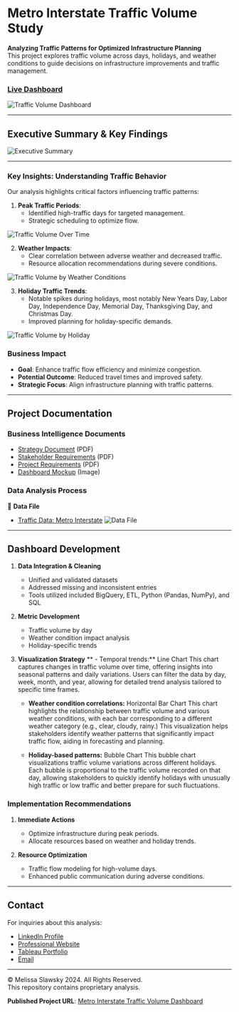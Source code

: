 # Metro Interstate Traffic Volume Study

**Analyzing Traffic Patterns for Optimized Infrastructure Planning**  
This project explores traffic volume across days, holidays, and weather conditions to guide decisions on infrastructure improvements and traffic management.

### [Live Dashboard](https://public.tableau.com/views/TrafficVolume-HighwayInfrastructureStudy/TrafficVolumevs_WeatherConditions?:language=en-US&:sid=&:redirect=auth&:display_count=n&:origin=viz_share_link)

![Traffic Volume Dashboard](dashboard-traffic-volume-analysis.png)

---

## Executive Summary & Key Findings
![Executive Summary](traffic-volume-executive-summary.png)

---

### Key Insights: Understanding Traffic Behavior

Our analysis highlights critical factors influencing traffic patterns:

1. **Peak Traffic Periods**:
   - Identified high-traffic days for targeted management.
   - Strategic scheduling to optimize flow.

![Traffic Volume Over Time](traffic-volume-over-time-vis.png)


2. **Weather Impacts**:
   - Clear correlation between adverse weather and decreased traffic.
   - Resource allocation recommendations during severe conditions.
  
![Traffic Volume by Weather Conditions](traffic-volume-weather-conditions-vis.png)


3. **Holiday Traffic Trends**:
   - Notable spikes during holidays, most notably New Years Day, Labor Day, Independence Day, Memorial Day, Thanksgiving Day, and Christmas Day.
   - Improved planning for holiday-specific demands.

![Traffic Volume by Holiday](traffic-volume-by-holiday-vis.png)

### Business Impact
- **Goal**: Enhance traffic flow efficiency and minimize congestion.
- **Potential Outcome**: Reduced travel times and improved safety.
- **Strategic Focus**: Align infrastructure planning with traffic patterns.

---

## Project Documentation

### Business Intelligence Documents
- [Strategy Document](https://github.com/mslawsky/traffic-volume-study/raw/main/strategy-document-traffic-volume.pdf) (PDF)
- [Stakeholder Requirements](https://github.com/mslawsky/traffic-volume-study/raw/main/stakeholder-requirements-traffic-volume.pdf) (PDF)
- [Project Requirements](https://github.com/mslawsky/traffic-volume-study/raw/main/project-requirements-traffic-volume.pdf) (PDF)
- [Dashboard Mockup](https://github.com/mslawsky/traffic-volume-study/raw/main/traffic-volume-mockup.png) (Image)

### Data Analysis Process

📂 **Data File**  
- [Traffic Data: Metro Interstate](https://github.com/mslawsky/traffic-volume-study/raw/main/metro-interstate-traffic-volume.csv)
![Data File](data-airbnb-athens.png)

---

## Dashboard Development

1. **Data Integration & Cleaning**
   - Unified and validated datasets
   - Addressed missing and inconsistent entries
   - Tools utilized included BigQuery, ETL, Python (Pandas, NumPy), and SQL

2. **Metric Development**
   - Traffic volume by day
   - Weather condition impact analysis
   - Holiday-specific trends

3. **Visualization Strategy**
  ** - Temporal trends:** Line Chart
This chart captures changes in traffic volume over time, offering insights into seasonal patterns and daily variations. Users can filter the data by day, week, month, and year, allowing for detailed trend analysis tailored to specific time frames.

   - **Weather condition correlations:** Horizontal Bar Chart
This chart highlights the relationship between traffic volume and various weather conditions, with each bar corresponding to a different weather category (e.g., clear, cloudy, rainy.) This visualization helps stakeholders identify weather patterns that significantly impact traffic flow, aiding in forecasting and planning.

   - **Holiday-based patterns:** Bubble Chart
This bubble chart visualizations traffic volume variations across different holidays. Each bubble is proportional to the traffic volume recorded on that day, allowing stakeholders to quickly identify holidays with unusually high traffic or low traffic and better prepare for such fluctuations.

### Implementation Recommendations

1. **Immediate Actions**
   - Optimize infrastructure during peak periods.
   - Allocate resources based on weather and holiday trends.

2. **Resource Optimization**
   - Traffic flow modeling for high-volume days.
   - Enhanced public communication during adverse conditions.

---

## Contact

For inquiries about this analysis:
- [LinkedIn Profile](https://www.linkedin.com/in/melissaslawsky/)
- [Professional Website](https://melissaslawsky.com/client-results/)
- [Tableau Portfolio](https://public.tableau.com/app/profile/melissa.slawsky1925/vizzes)
- [Email](mailto:melissa@melissaslawsky.com)

---

© Melissa Slawsky 2024. All Rights Reserved.  
This repository contains proprietary analysis.

**Published Project URL**: [Metro Interstate Traffic Volume Dashboard](https://public.tableau.com/views/TrafficVolume-HighwayInfrastructureStudy/TrafficVolumevs_WeatherConditions?:language=en-US&:sid=&:redirect=auth&:display_count=n&:origin=viz_share_link)
